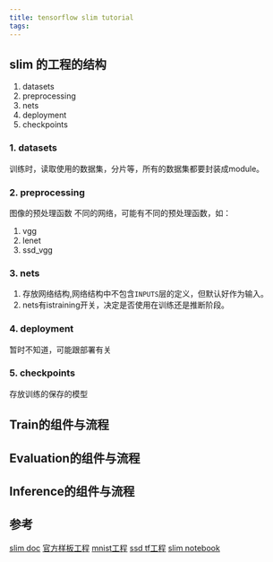 ```yaml
---
title: tensorflow slim tutorial
tags:
---
```


## slim 的工程的结构
1. datasets
2. preprocessing
3. nets
4. deployment
5. checkpoints

### 1. datasets
训练时，读取使用的数据集，分片等，所有的数据集都要封装成module。

### 2. preprocessing
图像的预处理函数 不同的网络，可能有不同的预处理函数，如：
1. vgg
2. lenet
3. ssd_vgg

### 3. nets
1. 存放网络结构,网络结构中不包含`INPUTS`层的定义，但默认好作为输入。
2. nets有istraining开关，决定是否使用在训练还是推断阶段。

### 4. deployment
暂时不知道，可能跟部署有关

### 5. checkpoints
存放训练的保存的模型

## Train的组件与流程

## Evaluation的组件与流程

## Inference的组件与流程

## 参考
[slim doc](https://github.com/tensorflow/tensorflow/tree/master/tensorflow/contrib/slim)
[官方样板工程](https://github.com/tensorflow/models/tree/master/slim)
[mnist工程](https://github.com/mnuke/tf-slim-mnist)
[ssd tf工程](https://github.com/balancap/SSD-Tensorflow)
[slim notebook](https://github.com/tensorflow/models/blob/master/slim/slim_walkthrough.ipynb)